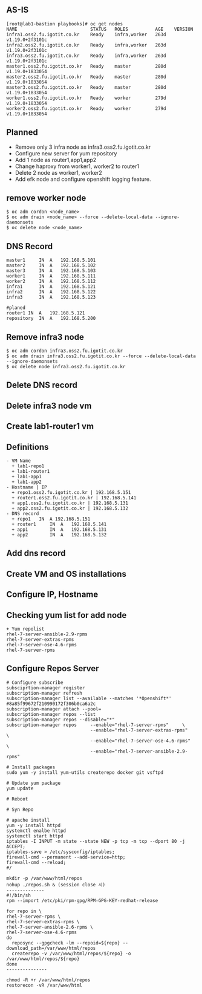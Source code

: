 ## AS-IS
```
[root@lab1-bastion playbooks]# oc get nodes
NAME                           STATUS   ROLES          AGE    VERSION
infra1.oss2.fu.igotit.co.kr    Ready    infra,worker   263d   v1.19.0+2f3101c
infra2.oss2.fu.igotit.co.kr    Ready    infra,worker   263d   v1.19.0+2f3101c
infra3.oss2.fu.igotit.co.kr    Ready    infra,worker   263d   v1.19.0+2f3101c
master1.oss2.fu.igotit.co.kr   Ready    master         280d   v1.19.0+1833054
master2.oss2.fu.igotit.co.kr   Ready    master         280d   v1.19.0+1833054
master3.oss2.fu.igotit.co.kr   Ready    master         280d   v1.19.0+1833054
worker1.oss2.fu.igotit.co.kr   Ready    worker         279d   v1.19.0+1833054
worker2.oss2.fu.igotit.co.kr   Ready    worker         279d   v1.19.0+1833054
```

## Planned
- Remove only 3 infra node as infra3.oss2.fu.igotit.co.kr
- Configure new server for yum repository 
- Add 1 node as router1,app1,app2
- Change haproxy from worker1, worker2 to router1
- Delete 2 node as worker1, worker2 
- Add efk node and configure openshift logging feature. 


## remove worker node 
```
$ oc adm cordon <node_name>
$ oc adm drain <node_name> --force --delete-local-data --ignore-daemonsets
$ oc delete node <node_name>
```

## DNS Record
```
master1		IN	A	192.168.5.101
master2		IN	A	192.168.5.102
master3		IN	A	192.168.5.103
worker1		IN	A	192.168.5.111
worker2		IN	A	192.168.5.112
infra1		IN	A	192.168.5.121
infra2		IN	A	192.168.5.122
infra3		IN	A	192.168.5.123

#planed
router1	IN	A	192.168.5.121
repository	IN	A	192.168.5.200
```
## Remove infra3 node
```
$ oc adm cordon infra3.oss2.fu.igotit.co.kr
$ oc adm drain infra3.oss2.fu.igotit.co.kr --force --delete-local-data --ignore-daemonsets
$ oc delete node infra3.oss2.fu.igotit.co.kr
```
## Delete DNS record
## Delete infra3 node vm
## Create lab1-router1 vm

## Definitions
```
- VM Name
  + lab1-repo1
  + lab1-router1
  + lab1-app1
  + lab1-app2
- Hostname | IP
  + repo1.oss2.fu.igotit.co.kr | 192.168.5.151
  + router1.oss2.fu.igotit.co.kr | 192.168.5.141
  + app1.oss2.fu.igotit.co.kr | 192.168.5.131
  + app2.oss2.fu.igotit.co.kr | 192.168.5.132
- DNS record
  + repo1   IN  A 192.168.5.151
  + router1		IN	A	192.168.5.141
  + app1		IN	A	192.168.5.131
  + app2		IN	A	192.168.5.132

```
## Add dns record
## Create VM and OS installations
## Configure IP, Hostname


## Checking yum list for add node
```
+ Yum repolist
rhel-7-server-ansible-2.9-rpms                  
rhel-7-server-extras-rpms                                 
rhel-7-server-ose-4.6-rpms                                       
rhel-7-server-rpms
```

## Configure Repos Server 
```
# Configure subscribe
subsciprtion-manager register
subscription-manager refresh
subscription-manager list --available --matches '*Openshift*' #8a85f99672f210990172f306b0ca6a2c
subscription-manager attach --pool=
subscription-manager repos --list
subscription-manager repos --disable="*"
subscription-manager repos     --enable="rhel-7-server-rpms"     \
                               --enable="rhel-7-server-extras-rpms"     \
                               --enable="rhel-7-server-ose-4.6-rpms"     \
                               --enable="rhel-7-server-ansible-2.9-rpms"

# Install packages
sudo yum -y install yum-utils createrepo docker git vsftpd

# Update yum package
yum update

# Reboot

# Syn Repo

# apache install
yum -y install httpd 
systemctl enalbe httpd
systemctl start httpd
iptables -I INPUT -m state --state NEW -p tcp -m tcp --dport 80 -j ACCEPT;
iptables-save > /etc/sysconfig/iptables;
firewall-cmd --permanent --add-service=http;
firewall-cmd --reload;
#/

mkdir -p /var/www/html/repos
nohup ./repos.sh & (session close 시)
--------------
#!/bin/sh
rpm --import /etc/pki/rpm-gpg/RPM-GPG-KEY-redhat-release

for repo in \
rhel-7-server-rpms \
rhel-7-server-extras-rpms \
rhel-7-server-ansible-2.6-rpms \
rhel-7-server-ose-4.6-rpms
do
  reposync --gpgcheck -lm --repoid=${repo} --download_path=/var/www/html/repos
  createrepo -v /var/www/html/repos/${repo} -o /var/www/html/repos/${repo}
done
---------------

chmod -R +r /var/www/html/repos
restorecon -vR /var/www/html


```

